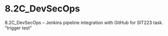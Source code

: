 # 8.2C_DevSecOps
8.2C_DevSecOps – Jenkins pipeline integration with GitHub for SIT223 task.
"trigger test" 

